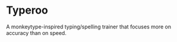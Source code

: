 # Typeroo
A monkeytype-inspired typing/spelling trainer that focuses more on accuracy than on speed.

